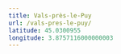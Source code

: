 ```yaml
---
title: Vals-près-le-Puy
url: /vals-pres-le-puy/
latitude: 45.0300955
longitude: 3.8757116000000003
---
```

